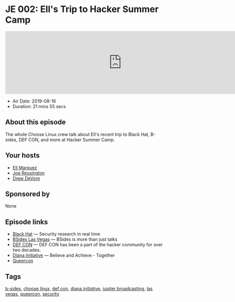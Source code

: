 # JE 002: Ell's Trip to Hacker Summer Camp

<iframe src="https://player.fireside.fm/v2/WTrMvATU+0fgUbBW-?theme=dark" width="740" height="200" frameborder="0" scrolling="no"></iframe>

* Air Date: 2019-08-16
* Duration: 21 mins 55 secs

## About this episode

The whole Choose Linux crew talk about Ell's recent trip to Black Hat, B-sides, DEF CON, and more at Hacker Summer Camp.

## Your hosts
* [Ell Marquez](https://extras.show//hosts/ell)
* [Joe Ressington](https://extras.show//hosts/joe)
* [Drew DeVore](https://extras.show//hosts/drewdevore)

## Sponsored by

None



## Episode links

  * [Black Hat](https://www.blackhat.com/ "Black Hat") — Security research in real time
  * [BSides Las Vegas](https://www.bsideslv.org/ "BSides Las Vegas") — BSides is more than just talks
  * [DEF CON](https://www.defcon.org/ "DEF CON") — DEF CON has been a part of the hacker community for over two decades.
  * [Diana Initiative](https://www.dianainitiative.org/ "Diana Initiative") — Believe and Achieve - Together
  * [Queercon](https://www.queercon.org/ "Queercon")



## Tags

[b-sides](https://extras.show//tags/b-sides), [choose linux](https://extras.show//tags/choose%20linux), [def con](https://extras.show//tags/def%20con), [diana initiative](https://extras.show//tags/diana%20initiative), [jupiter broadcasting](https://extras.show//tags/jupiter%20broadcasting), [las vegas](https://extras.show//tags/las%20vegas), [queercon](https://extras.show//tags/queercon), [security](https://extras.show//tags/security)